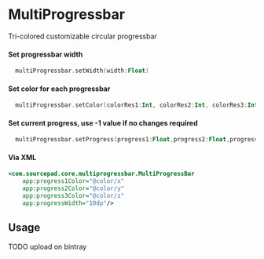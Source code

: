 # MultiProgressbar
 Tri-colored customizable circular progressbar

#### Set progressbar width
``` kotlin
  multiProgressbar.setWidth(width:Float)
  ```
#### Set color for each progressbar
``` kotlin
  multiProgressbar.setColor(colorRes1:Int, colorRes2:Int, colorRes3:Int)
```
#### Set current progress, use -1 value if no changes required
``` kotlin
  multiProgressbar.setProgress(progress1:Float,progress2:Float,progress3:Float)
```

#### Via XML
```xml
<com.sourcepad.core.multiprogressbar.MultiProgressBar
    app:progress1Color="@color/x"
    app:progress2Color="@color/y"
    app:progress3Color="@color/z"
    app:progressWidth="10dp"/>
```

## Usage
TODO upload on bintray

